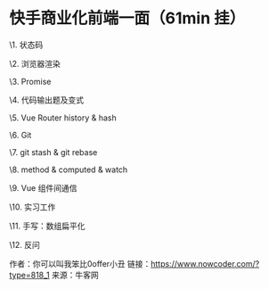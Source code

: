 # 快手商业化前端一面（61min 挂）

\1. 状态码

\2. 浏览器渲染

\3. Promise

\4. 代码输出题及变式

\5. Vue Router history & hash

\6. Git

\7. git stash & git rebase

\8. method & computed & watch

\9. Vue 组件间通信

\10. 实习工作

\11. 手写：数组扁平化

\12. 反问



作者：你可以叫我笨比0offer小丑
链接：https://www.nowcoder.com/?type=818_1
来源：牛客网